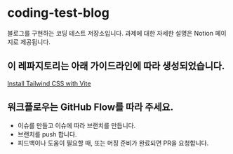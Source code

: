 # coding-test-blog
블로그를 구현하는 코딩 테스트 저장소입니다.
과제에 대한 자세한 설명은 Notion 페이지로 제공됩니다.

## 이 레파지토리는 아래 가이드라인에 따라 생성되었습니다.
[Install Tailwind CSS with Vite](https://tailwindcss.com/docs/guides/vite)

## 워크플로우는 GitHub Flow를 따라 주세요.
- 이슈를 만들고 이슈에 따라 브랜치를 만듭니다.
- 브랜치를 push 합니다.
- 피드백이나 도움이 필요할 때, 또는 머징 준비가 완료되면 PR을 요청합니다.

